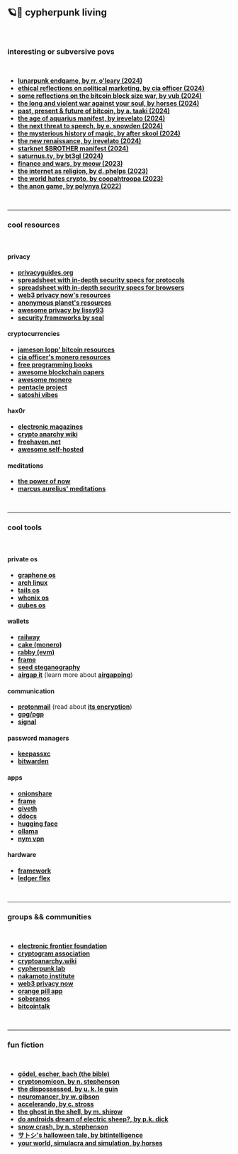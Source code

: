 ## 🪐🏴 cypherpunk living 

<br>

### interesting or subversive povs

<br>

* **[lunarpunk endgame, by rr. o'leary (2024)](https://www.youtube.com/watch?v=NmrpTB-mfQQ)**
* **[ethical reflections on political marketing, by cia officer (2024)](https://officercia.mirror.xyz/nC51fLlJU23QCgS0g809AKXnX7MqJxq6A9qym8z1vkY)**
* **[some reflections on the bitcoin block size war, by vub (2024)](https://vitalik.eth.limo/general/2024/05/31/blocksize.html)**
* **[the long and violent war against your soul, by horses (2024)](https://www.youtube.com/watch?v=Z7tCN4qOoRs)**
* **[past, present & future of bitcoin, by a. taaki (2024)](https://www.youtube.com/watch?v=Ul8p0nf6Hxo)**
* **[the age of aquarius manifest, by irevelato (2024)](https://www.youtube.com/watch?=DleBcSF7nuE)**
* **[the next threat to speech, by e. snowden (2024)](https://www.youtube.com/watch?v=XD-XU6Y3TfA)**
* **[the mysterious history of magic, by after skool (2024)](https://www.youtube.com/watch?v=q-inyoirs4o)**
* **[the new renaissance, by irevelato (2024)](https://www.youtube.com/watch?v=voB_rWvT2aE)**
* **[starknet $BROTHER manifest (2024)](https://www.supbro.fun/manifesto)**
* **[saturnus.tv, by bt3gl (2024)](https://saturnus.tv/)**
* **[finance and wars, by meow (2023)](https://meow.bio/finance-wars)**
* **[the internet as religion, by d. phelps (2023)](https://davidphelps.substack.com/p/the-internet-as-religion)**
* **[the world hates crypto, by coopahtroopa (2023)](https://coopahtroopa.mirror.xyz/kSuSb_2n3i29H31Jubf5qDL0CZi-T-Sve0e0PPVxQRM)**
* **[the anon game, by polynya (2022)](https://polynya.mirror.xyz/oruSLHzzOQOdZwX_DyQcL-fMvX4rSybhc1Z-MdndAW0)**

<br>

---

### cool resources

<br>

#### privacy

* **[privacyguides.org](https://privacyguides.github.io/privacyguides.org/en/basics/why-privacy-matters/)**
* **[spreadsheet with in-depth security specs for protocols](https://docs.google.com/spreadsheets/d/1-UlA4-tslROBDS9IqHalWVztqZo7uxlCeKPQ-8uoFOU/edit?gid=0#gid=0)**
* **[spreadsheet with in-depth security specs for browsers](https://privacytests.org/)**
* **[web3 privacy now's resources](https://web3privacy.info/)**
* **[anonymous planet's resources](https://anonymousplanet.org/)**
* **[awesome privacy by lissy93](https://github.com/Lissy93/awesome-privacy)**
* **[security frameworks by seal](https://frameworks.securityalliance.org/intro/introduction.html)**

#### cryptocurrencies

* **[jameson lopp' bitcoin resources](https://www.lopp.net/bitcoin-information.html)**
* **[cia officer's monero resources](https://telegra.ph/CIA-Officer--Monero-05-08)**
* **[free programming books](https://github.com/EbookFoundation/free-programming-books/tree/main)**
* **[awesome blockchain papers](https://github.com/decrypto-org/blockchain-papers)**
* **[awesome monero](https://github.com/PrivOci/awesome-monero)**
* **[pentacle project](https://pentacle.xyz/)**
* **[satoshi vibes](https://www.satoshivibes.com/)**
  
#### hax0r 

* **[electronic magazines](http://www.textfiles.com/magazines/)**
* **[crypto anarchy wiki](https://cryptoanarchy.wiki/)**
* **[freehaven.net](http://7fa6xlti5joarlmkuhjaifa47ukgcwz6tfndgax45ocyn4rixm632jid.onion/index.html)**
* **[awesome self-hosted](https://github.com/awesome-selfhosted/awesome-selfhosted)**

#### meditations

* **[the power of now](https://ia801000.us.archive.org/33/items/ThePowerOfNowEckhartTolle_201806/The%20Power%20Of%20Now%20-%20Eckhart%20Tolle.pdf)**
* **[marcus aurelius' meditations](https://www.gutenberg.org/files/55317/55317-h/55317-h.htm)**

<br>

----

### cool tools

<br>

#### private os

* **[graphene os](https://grapheneos.org/)**
* **[arch linux](https://archlinux.org/)**
* **[tails os](https://tails.net/index.en.html)**
* **[whonix os](https://www.whonix.org/)**
* **[qubes os](https://www.qubes-os.org/)**
  
#### wallets

* **[railway](https://www.railway.xyz/)**
* **[cake (monero)](https://cakewallet.com/)**
* **[rabby (evm)](https://rabby.io/)**
* **[frame](https://frame.sh/)**
* **[seed steganography](https://incoherency.co.uk/stegoseed/)**
* **[airgap it](https://airgap.it/)** (learn more about **[airgapping](https://airgapcomputer.com/)**)

#### communication

* **[protonmail](https://proton.me/mail)** (read about **[its encryption](https://proton.me/support/proton-mail-encryption-explained)**)
* **[gpg/pgp](https://github.com/autistic-symposium/shell-toolkit/tree/master/gpg)**
* **[signal](https://signal.org/)**

#### password managers

* **[keepassxc](https://keepassxc.org/)**
* **[bitwarden](https://bitwarden.com/)**

#### apps

* **[onionshare](https://onionshare.org/)**
* **[frame](https://frame.sh/)**
* **[giveth](https://giveth.io/)**
* **[ddocs](https://fileverse.io/)**
* **[hugging face](https://huggingface.co/)**
* **[ollama](https://ollama.com/)**
* **[nym vpn](https://nymvpn.com/en)**

#### hardware

* **[framework](https://frame.work/marketplace)**
* **[ledger flex](https://shop.ledger.com/pages/ledger-flex)**

<br>

---

### groups && communities

<br>

* **[electronic frontier foundation](https://www.eff.org/)**
* **[cryptogram association](https://www.cryptogram.org/)**
* **[cryptoanarchy.wiki](https://cryptoanarchy.wiki/sources/historical-sources-and-media-articles)**
* **[cypherpunk lab](https://github.com/cypherpunklab/manifesto)**
* **[nakamoto institute](https://nakamotoinstitute.org/)**
* **[web3 privacy now](https://web3privacy.info/)**
* **[orange pill app](https://www.orangepillapp.com/)**
* **[soberanos](https://soberanos.org/)**
* **[bitcointalk](https://bitcointalk.org/)**

<br>


---

### fun fiction

<br>

* **[gödel, escher, bach (the bible)](https://en.wikipedia.org/wiki/G%C3%B6del,_Escher,_Bach)**
* **[cryptonomicon, by n. stephenson](https://en.wikipedia.org/wiki/Cryptonomicon)**
* **[the dispossessed, by u. k. le guin](https://en.wikipedia.org/wiki/The_Dispossessed)**
* **[neuromancer, by w. gibson](https://en.wikipedia.org/wiki/Neuromancer)**
* **[accelerando, by c. stross](https://en.wikipedia.org/wiki/Accelerando)**
* **[the ghost in the shell, by m. shirow](https://en.wikipedia.org/wiki/Ghost_in_the_Shell_(manga))**
* **[do androids dream of electric sheep?, by p.k. dick](https://en.wikipedia.org/wiki/Do_Androids_Dream_of_Electric_Sheep%3F)**
* **[snow crash, by n. stephenson](https://en.wikipedia.org/wiki/Snow_Crash)**
* **[サトシ's halloween tale, by bitintelligence](https://www.youtube.com/watch?v=3a5UT8PXOkw)**
* **[your world, simulacra and simulation, by horses](https://www.youtube.com/watch?v=ZOkRF3Xp_4E)**

